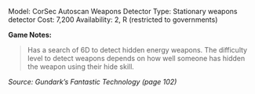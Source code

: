 Model: CorSec Autoscan Weapons Detector
Type: Stationary weapons detector
Cost: 7,200
Availability: 2, R (restricted to governments)

**Game Notes:** 
> Has a search of 6D to detect hidden energy weapons. The difficulty level to detect weapons depends on how well someone has hidden the weapon using their hide skill.

*Source: Gundark’s Fantastic Technology (page 102)*
